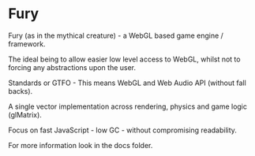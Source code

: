Fury
====

Fury (as in the mythical creature) - a WebGL based game engine / framework.

The ideal being to allow easier low level access to WebGL, whilst not to forcing any abstractions upon the user.

Standards or GTFO - This means WebGL and Web Audio API (without fall backs).

A single vector implementation across rendering, physics and game logic (glMatrix).

Focus on fast JavaScript - low GC - without compromising readability.

For more information look in the docs folder.
